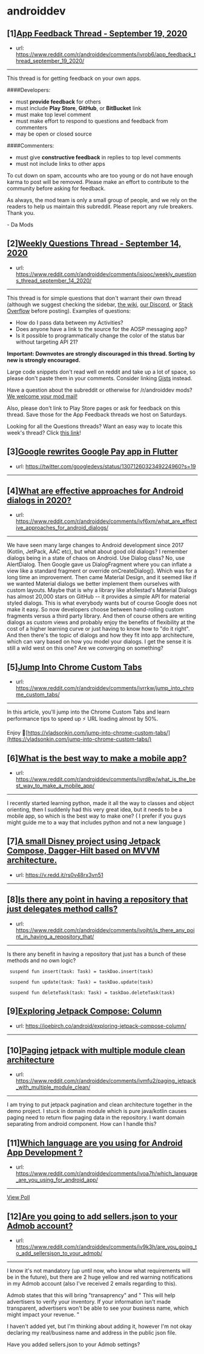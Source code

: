# androiddev
## [1][App Feedback Thread - September 19, 2020](https://www.reddit.com/r/androiddev/comments/ivrob6/app_feedback_thread_september_19_2020/)
- url: https://www.reddit.com/r/androiddev/comments/ivrob6/app_feedback_thread_september_19_2020/
---
This thread is for getting feedback on your own apps.

####Developers:

- must **provide feedback** for others
- must include **Play Store**, **GitHub**, or **BitBucket** link
- must make top level comment
- must make effort to respond to questions and feedback from commenters
- may be open or closed source

####Commenters:

- must give **constructive feedback** in replies to top level comments
- must not include links to other apps

To cut down on spam, accounts who are too young or do not have enough karma to post will be removed. Please make an effort to contribute to the community before asking for feedback.

As always, the mod team is only a small group of people, and we rely on the readers to help us maintain this subreddit. Please report any rule breakers. Thank you.

\- Da Mods
## [2][Weekly Questions Thread - September 14, 2020](https://www.reddit.com/r/androiddev/comments/isiooc/weekly_questions_thread_september_14_2020/)
- url: https://www.reddit.com/r/androiddev/comments/isiooc/weekly_questions_thread_september_14_2020/
---
This thread is for simple questions that don't warrant their own thread (although we suggest checking the sidebar, [the wiki](http://www.reddit.com/r/androiddev/wiki/), [our Discord](https://discord.gg/D2cNrqX), or [Stack Overflow](http://stackoverflow.com) before posting). Examples of questions:

* How do I pass data between my Activities?
* Does anyone have a link to the source for the AOSP messaging app?
* Is it possible to programmatically change the color of the status bar without targeting API 21?

**Important: Downvotes are strongly discouraged in this thread. Sorting by new is strongly encouraged.**

Large code snippets don't read well on reddit and take up a lot of space, so please don't paste them in your comments. Consider linking [Gists](https://gist.github.com) instead.

Have a question about the subreddit or otherwise for /r/androiddev mods? [We welcome your mod mail!](http://www.reddit.com/message/compose?to=%2Fr%2Fandroiddev)

Also, please don't link to Play Store pages or ask for feedback on this thread. Save those for the App Feedback threads we host on Saturdays.

Looking for all the Questions threads? Want an easy way to locate this week's thread? Click [this link](https://www.reddit.com/r/androiddev/search?q=title%3A%22questions+thread%22+author%3A%22AutoModerator%22&amp;restrict_sr=on&amp;sort=new&amp;t=all)!
## [3][Google rewrites Google Pay app in Flutter](https://www.reddit.com/r/androiddev/comments/ivlxm1/google_rewrites_google_pay_app_in_flutter/)
- url: https://twitter.com/googledevs/status/1307126032349224960?s=19
---

## [4][What are effective approaches for Android dialogs in 2020?](https://www.reddit.com/r/androiddev/comments/ivf6xm/what_are_effective_approaches_for_android_dialogs/)
- url: https://www.reddit.com/r/androiddev/comments/ivf6xm/what_are_effective_approaches_for_android_dialogs/
---
We have seen many large changes to Android development since 2017 (Kotlin, JetPack, AAC etc), but what about good old dialogs? I remember dialogs being in a state of chaos on Android. Use Dialog class? No, use AlertDialog. Then Google gave us DialogFragment where you can inflate a view like a standard fragment or override onCreateDialog(). Which was for a long time an improvement. Then came Material Design, and it seemed like if we wanted Material dialogs we better implement them ourselves with custom layouts. Maybe that is why a library like afollestad's Material Dialogs has almost 20,000 stars on GitHub -- it provides a simple API for material styled dialogs. This is what everybody wants but of course Google does not make it easy. So now developers choose between hand-rolling custom fragments versus a third party library. And then of course others are writing dialogs as custom views and probably enjoy the benefits of flexibility at the cost of a higher learning curve or just having to know how to "do it right". And then there's the topic of dialogs and how they fit into app architecture, which can vary based on how you model your dialogs. I get the sense it is still a wild west on this one? Are we converging on something?
## [5][Jump Into Chrome Custom Tabs](https://www.reddit.com/r/androiddev/comments/ivrrkw/jump_into_chrome_custom_tabs/)
- url: https://www.reddit.com/r/androiddev/comments/ivrrkw/jump_into_chrome_custom_tabs/
---
In this article, you'll jump into the Chrome Custom Tabs and learn performance tips to speed up ⚡ URL loading almost by 50%.

Enjoy 💚[https://vladsonkin.com/jump-into-chrome-custom-tabs/](https://vladsonkin.com/jump-into-chrome-custom-tabs/)
## [6][What is the best way to make a mobile app?](https://www.reddit.com/r/androiddev/comments/ivrd8w/what_is_the_best_way_to_make_a_mobile_app/)
- url: https://www.reddit.com/r/androiddev/comments/ivrd8w/what_is_the_best_way_to_make_a_mobile_app/
---
I recently started learning python, made it all the way to classes and object orienting, then I suddenly had this very great idea, but it needs to be a mobile app, so which is the best way to make one? ( I prefer if you guys might guide me to a way that includes python and not a new language )
## [7][A small Disney project using Jetpack Compose, Dagger-Hilt based on MVVM architecture.](https://www.reddit.com/r/androiddev/comments/iv1w2g/a_small_disney_project_using_jetpack_compose/)
- url: https://v.redd.it/rs0v48rx3vn51
---

## [8][Is there any point in having a repository that just delegates method calls?](https://www.reddit.com/r/androiddev/comments/ivojht/is_there_any_point_in_having_a_repository_that/)
- url: https://www.reddit.com/r/androiddev/comments/ivojht/is_there_any_point_in_having_a_repository_that/
---
Is there any benefit in having a repository that just has a bunch of these methods and no own logic?

     suspend fun insert(task: Task) = taskDao.insert(task)
    
     suspend fun update(task: Task) = taskDao.update(task)
    
     suspend fun deleteTask(task: Task) = taskDao.deleteTask(task)
## [9][Exploring Jetpack Compose: Column](https://www.reddit.com/r/androiddev/comments/ivbj6d/exploring_jetpack_compose_column/)
- url: https://joebirch.co/android/exploring-jetpack-compose-column/
---

## [10][Paging jetpack with multiple module clean architecture](https://www.reddit.com/r/androiddev/comments/ivmfu2/paging_jetpack_with_multiple_module_clean/)
- url: https://www.reddit.com/r/androiddev/comments/ivmfu2/paging_jetpack_with_multiple_module_clean/
---
I am trying to put jetpack pagination and clean architecture together in the demo project. I stuck in domain module which is pure java/kotlin causes paging need to return flow paging data in the repository. I want domain separating from android component. How can I handle this?
## [11][Which language are you using for Android App Development ?](https://www.reddit.com/r/androiddev/comments/ivoa7h/which_language_are_you_using_for_android_app/)
- url: https://www.reddit.com/r/androiddev/comments/ivoa7h/which_language_are_you_using_for_android_app/
---


[View Poll](https://www.reddit.com/poll/ivoa7h)
## [12][Are you going to add sellers.json to your Admob account?](https://www.reddit.com/r/androiddev/comments/iv9k3h/are_you_going_to_add_sellersjson_to_your_admob/)
- url: https://www.reddit.com/r/androiddev/comments/iv9k3h/are_you_going_to_add_sellersjson_to_your_admob/
---
I know it's not mandatory (up until now, who know what requirements will be in the future), but there are 2 huge yellow and red warning notifications in my Admob account (also I've received 2 emails regarding to this).

Admob states that this will bring "transaprency" and " This will help advertisers to verify your inventory. If your information isn't made transparent, advertisers won't be able to see your business name, which might impact your revenue. "

I haven't added yet, but I'm thinking about adding it, however I'm not okay declaring my real/business name and address in the public json file.

Have you added sellers.json to your Admob settings?
